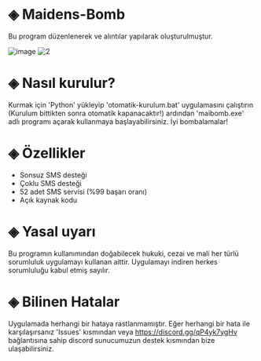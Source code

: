 # ◈ Maidens-Bomb
Bu program düzenlenerek ve alıntılar yapılarak oluşturulmuştur.

![image](https://user-images.githubusercontent.com/48116924/226446340-b1e4f256-c902-4ce6-82ce-1255b2c3e006.png)
![2](https://user-images.githubusercontent.com/48116924/226446388-aeebeacd-1856-46e5-9e39-9b440a4a0548.png)

# ◈ Nasıl kurulur?
Kurmak için 'Python' yükleyip 'otomatik-kurulum.bat' uygulamasını çalıştırın (Kurulum bittikten sonra otomatik kapanacaktır!) ardından 'maibomb.exe' adlı programı açarak kullanmaya başlayabilirsiniz. İyi bombalamalar!

# ◈ Özellikler
- Sonsuz SMS desteği
- Çoklu SMS desteği 
- 52 adet SMS servisi (%99 başarı oranı)
- Açık kaynak kodu

# ◈ Yasal uyarı
Bu programın kullanımından doğabilecek hukuki, cezai ve mali her türlü sorumluluk uygulamayı kullanan aittir. Uygulamayı indiren herkes sorumluluğu kabul etmiş sayılır.

# ◈ Bilinen Hatalar
Uygulamada herhangi bir hataya rastlanmamıştır. Eğer herhangi bir hata ile karşılaşırsanız 'Issues' kısmından veya https://discord.gg/qP4yk7ygHv bağlantısına sahip discord sunucumuzun destek kısmından bize ulaşabilirsiniz.

